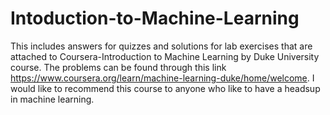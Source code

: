 # Intoduction-to-Machine-Learning
This includes answers for quizzes and solutions for lab exercises that are attached to Coursera-Introduction to Machine Learning by Duke University course. The problems can be found through this link https://www.coursera.org/learn/machine-learning-duke/home/welcome.
I would like to recommend this course to anyone who like to have a headsup in machine learning. 
